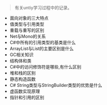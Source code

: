 >有关untiy学习过程中的记录。
 - 面向对象的三大特点
 - 值类型与引用类型
 - 重载与重写的区别
 - Net与Mono的关系
 - C#中所有的引用类型的基类是什么
 - ArrayList与List的主要区别是什么
 - GC相关知识
 - 结构体和类
 - C#中的访问修饰符是哪些,有什么区别
 - 堆和栈的区别
 - 静态构造函数
 - C# String类型与StringBuilder类型的优势是什么
 - 虚函数实现原理
 - 指针和引用的区别
